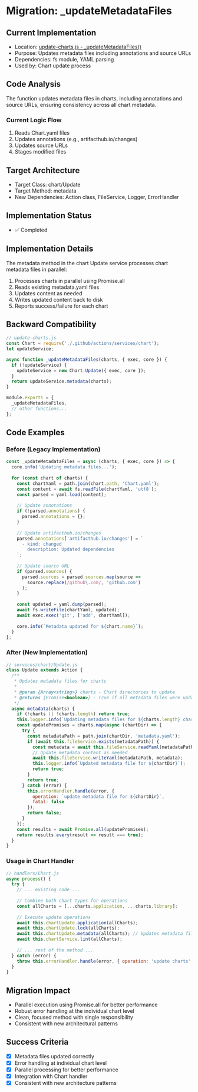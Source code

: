 # Migration: _updateMetadataFiles

## Current Implementation
- Location: [update-charts.js - _updateMetadataFiles()](https://github.com/fluxcd/charts/blob/main/.github/scripts/update-charts.js#L117-L141)
- Purpose: Updates metadata files including annotations and source URLs
- Dependencies: fs module, YAML parsing
- Used by: Chart update process

## Code Analysis
The function updates metadata files in charts, including annotations and source URLs, ensuring consistency across all chart metadata.

### Current Logic Flow
1. Reads Chart.yaml files
2. Updates annotations (e.g., artifacthub.io/changes)
3. Updates source URLs
4. Stages modified files

## Target Architecture
- Target Class: chart/Update
- Target Method: metadata
- New Dependencies: Action class, FileService, Logger, ErrorHandler

## Implementation Status
- ✅ Completed

## Implementation Details
The metadata method in the chart Update service processes chart metadata files in parallel:

1. Processes charts in parallel using Promise.all
2. Reads existing metadata.yaml files
3. Updates content as needed
4. Writes updated content back to disk
5. Reports success/failure for each chart

## Backward Compatibility
```javascript
// update-charts.js
const Chart = require('./.github/actions/services/chart');
let updateService;

async function _updateMetadataFiles(charts, { exec, core }) {
  if (!updateService) {
    updateService = new Chart.Update({ exec, core });
  }
  return updateService.metadata(charts);
}

module.exports = {
  _updateMetadataFiles,
  // other functions...
};
```

## Code Examples

### Before (Legacy Implementation)
```javascript
const _updateMetadataFiles = async (charts, { exec, core }) => {
  core.info('Updating metadata files...');
  
  for (const chart of charts) {
    const chartYaml = path.join(chart.path, 'Chart.yaml');
    const content = await fs.readFile(chartYaml, 'utf8');
    const parsed = yaml.load(content);
    
    // Update annotations
    if (!parsed.annotations) {
      parsed.annotations = {};
    }
    
    // Update artifacthub.io/changes
    parsed.annotations['artifacthub.io/changes'] = `
      - kind: changed
        description: Updated dependencies
    `;
    
    // Update source URL
    if (parsed.sources) {
      parsed.sources = parsed.sources.map(source => 
        source.replace(/github\.com/, 'github.com')
      );
    }
    
    const updated = yaml.dump(parsed);
    await fs.writeFile(chartYaml, updated);
    await exec.exec('git', ['add', chartYaml]);
    
    core.info(`Metadata updated for ${chart.name}`);
  }
};
```

### After (New Implementation)
```javascript
// services/chart/Update.js
class Update extends Action {
  /**
   * Updates metadata files for charts
   * 
   * @param {Array<string>} charts - Chart directories to update
   * @returns {Promise<boolean>} - True if all metadata files were updated successfully
   */
  async metadata(charts) {
    if (!charts || !charts.length) return true;
    this.logger.info(`Updating metadata files for ${charts.length} charts`);
    const updatePromises = charts.map(async (chartDir) => {
      try {
        const metadataPath = path.join(chartDir, 'metadata.yaml');
        if (await this.fileService.exists(metadataPath)) {
          const metadata = await this.fileService.readYaml(metadataPath);
          // Update metadata content as needed
          await this.fileService.writeYaml(metadataPath, metadata);
          this.logger.info(`Updated metadata file for ${chartDir}`);
          return true;
        }
        return true;
      } catch (error) {
        this.errorHandler.handle(error, {
          operation: `update metadata file for ${chartDir}`,
          fatal: false
        });
        return false;
      }
    });
    const results = await Promise.all(updatePromises);
    return results.every(result => result === true);
  }
}
```

### Usage in Chart Handler
```javascript
// handlers/Chart.js
async process() {
  try {
    // ... existing code ...
    
    // Combine both chart types for operations
    const allCharts = [...charts.application, ...charts.library];
    
    // Execute update operations
    await this.chartUpdate.application(allCharts);
    await this.chartUpdate.lock(allCharts);
    await this.chartUpdate.metadata(allCharts); // Updates metadata files
    await this.chartService.lint(allCharts);
    
    // ... rest of the method ...
  } catch (error) {
    throw this.errorHandler.handle(error, { operation: 'update charts' });
  }
}
```

## Migration Impact
- Parallel execution using Promise.all for better performance
- Robust error handling at the individual chart level
- Clean, focused method with single responsibility
- Consistent with new architectural patterns

## Success Criteria
- [x] Metadata files updated correctly
- [x] Error handling at individual chart level
- [x] Parallel processing for better performance
- [x] Integration with Chart handler
- [x] Consistent with new architecture patterns
